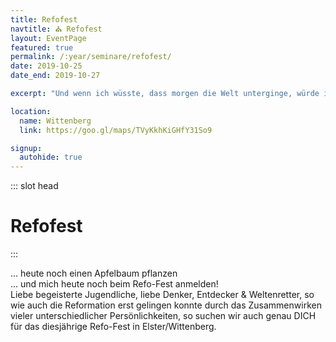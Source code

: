 ```yaml
---
title: Refofest
navtitle: ⛪ Refofest
layout: EventPage
featured: true
permalink: /:year/seminare/refofest/
date: 2019-10-25
date_end: 2019-10-27

excerpt: "Und wenn ich wüsste, dass morgen die Welt unterginge, würde ich ..."

location:
  name: Wittenberg
  link: https://goo.gl/maps/TVyKkhKiGHfY31So9

signup:
  autohide: true
---
```


::: slot head

# Refofest

:::

... heute noch einen Apfelbaum pflanzen <br>
... und mich heute noch beim Refo-Fest anmelden! <br>
Liebe begeisterte Jugendliche, liebe Denker, Entdecker & Weltenretter,
so wie auch die Reformation erst gelingen konnte durch das Zusammenwirken vieler unterschiedlicher Persönlichkeiten, so suchen wir auch genau DICH für das diesjährige Refo-Fest in Elster/Wittenberg.
